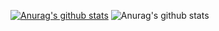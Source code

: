 [![Anurag's github stats](https://github-readme-stats.vercel.app/api?username=soulkirs-main)](https://github.com/anuraghazra/github-readme-stats)
![Anurag's github stats](https://github-readme-stats.vercel.app/api?username=soulkirs-main&show_icons=true&theme=radical)
